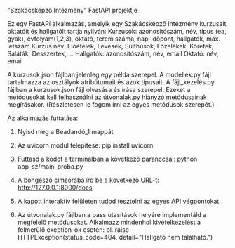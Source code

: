 
"Szakácsképző Intézmény" FastAPI projektje

Ez egy FastAPi alkalmazás, amelyik egy Szakácsképző Intézmény kurzusait, oktatóit és hallgatóit tartja nyilván:
   Kurzusok: azonosítószám, név, típus (ea, gyak), évfolyam(1,2,3), oktató, terem száma, nap-időpont, hallgatók, max. létszám
   Kurzus név: Előételek, Levesek, Sülthúsok, Főzelékek, Köretek, Saláták, Desszertek, …
   Hallgatók: azonosítószám, név, email
   Oktató: név, email

A kurzusok.json fájlban jelenleg egy példa szerepel. 
A modellek.py fájl tartalmazza az osztályok atribútumait és azok típusait.
A fájl_kezelés.py fájlban a kurzusok.json fájl olvasása és írása szerepel. Ezeket a metódusokat kell felhasználni az útvonalak.py hiányzó metódusainak megírásakor.
(Részletesen le fogom írni az egyes metódusok szerepét.)

Az alkalmazás futtatása:
1. Nyisd meg a Beadandó_1 mappát 

2. Az uvicorn modul telepítése:
pip install uvicorn

3. Futtasd a kódot a terminálban a következő paranccsal:
python app_sz/main_próba.py

4. A böngésző címsorába írd be a következő URL-t:
http://127.0.0.1:8000/docs

5. A kapott interaktív felületen tudod tesztelni az egyes API végpontokat.

6. Az útvonalak.py fájlban a pass utasítások helyére implementáld a megfelelő metódusokat. Alkalmazz mindenhol kivételkezelést a felmerülő exeption-ok esetén: 
pl. raise HTTPException(status_code=404, detail="Hallgató nem található.")









